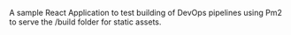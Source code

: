 A sample React Application to test building of DevOps pipelines using Pm2 to serve the /build folder for static assets.